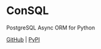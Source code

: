 # ConSQL
PostgreSQL Async ORM for Python

[GitHub](https://github.com/kosyachniy/consql)
 | [PyPI](https://pypi.org/project/consql/)
